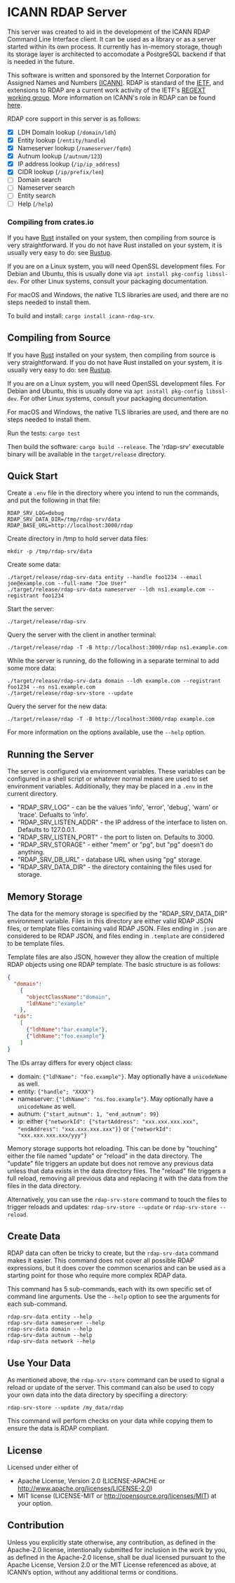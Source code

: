ICANN RDAP Server
=================

This server was created to aid in the development of the ICANN RDAP Command Line Interface client.
It can be used as a library or as a server started within its own process. It currently has in-memory
storage, though its storage layer is architected to accomodate a PostgreSQL backend if that is needed
in the future.

This software is written and sponsored
by the Internet Corporation for Assigned Names and Numbers [(ICANN)](https://www.icann.org). 
RDAP is standard of the [IETF](https://ietf.org/), and extensions
to RDAP are a current work activity of the IETF's [REGEXT working group](https://datatracker.ietf.org/wg/regext/documents/).
More information on ICANN's role in RDAP can be found [here](https://www.icann.org/rdap).

RDAP core support in this server is as follows:

- [X] LDH Domain lookup (`/domain/ldh`)
- [X] Entity lookup (`/entity/handle`)
- [X] Nameserver lookup (`/nameserver/fqdn`)
- [X] Autnum lookup (`/autnum/123`)
- [X] IP address lookup (`/ip/ip_address`)
- [X] CIDR lookup (`/ip/prefix/len`)
- [ ] Domain search
- [ ] Nameserver search
- [ ] Entity search
- [ ] Help (`/help`)

### Compiling from crates.io

If you have [Rust](https://www.rust-lang.org/) installed on your system, then compiling from source is
very straightforward. If you do not have Rust installed on your system, it is usually very easy to do:
see [Rustup](https://rustup.rs/).

If you are on a Linux system, you will need OpenSSL development files. For Debian and Ubuntu, this is
usually done via `apt install pkg-config libssl-dev`. For other Linux systems, consult your packaging
documentation.

For macOS and Windows, the native TLS libraries are used, and there are no steps needed to install them.

To build and install: `cargo install icann-rdap-srv`.

## Compiling from Source

If you have [Rust](https://www.rust-lang.org/) installed on your system, then compiling from source is
very straightforward. If you do not have Rust installed on your system, it is usually very easy to do:
see [Rustup](https://rustup.rs/).

If you are on a Linux system, you will need OpenSSL development files. For Debian and Ubuntu, this is
usually done via `apt install pkg-config libssl-dev`. For other Linux systems, consult your packaging
documentation.

For macOS and Windows, the native TLS libraries are used, and there are no steps needed to install them.

Run the tests: `cargo test`

Then build the software: `cargo build --release`. The 'rdap-srv' executable binary will be available 
in the `target/release` directory.

## Quick Start

Create a `.env` file in the directory where you intend to run the commands, and put the following in that file:

    RDAP_SRV_LOG=debug
    RDAP_SRV_DATA_DIR=/tmp/rdap-srv/data
    RDAP_BASE_URL=http://localhost:3000/rdap

Create directory in /tmp to hold server data files:

    mkdir -p /tmp/rdap-srv/data

Create some data:

    ./target/release/rdap-srv-data entity --handle foo1234 --email joe@example.com --full-name "Joe User"
    ./target/release/rdap-srv-data nameserver --ldh ns1.example.com --registrant foo1234

Start the server:

    ./target/release/rdap-srv

Query the server with the client in another terminal:

    ./target/release/rdap -T -B http://localhost:3000/rdap ns1.example.com

While the server is running, do the following in a separate terminal to add some more data:

    ./target/release/rdap-srv-data domain --ldh example.com --registrant foo1234 --ns ns1.example.com
    ./target/release/rdap-srv-store --update

Query the server for the new data:

    ./target/release/rdap -T -B http://localhost:3000/rdap example.com

For more information on the options available, use the `--help` option.

## Running the Server

The server is configured via environment variables. These variables can be configured in a shell
script or whatever normal means are used to set environment variables. Additionally, they may be
placed in a `.env` in the current directory.

* "RDAP_SRV_LOG" - can be the values 'info', 'error', 'debug', 'warn' or 'trace'. Defualts to 'info'.
* "RDAP_SRV_LISTEN_ADDR" - the IP address of the interface to listen on. Defaults to 127.0.0.1.
* "RDAP_SRV_LISTEN_PORT" - the port to listen on. Defaults to 3000.
* "RDAP_SRV_STORAGE" - either "mem" or "pg", but "pg" doesn't do anything.
* "RDAP_SRV_DB_URL" - database URL when using "pg" storage.
* "RDAP_SRV_DATA_DIR" - the directory containing the files used for storage.

## Memory Storage

The data for the memory storage is specified by the "RDAP_SRV_DATA_DIR" environment variable.
Files in this directory are either valid RDAP JSON files, or template files containing valid
RDAP JSON. Files ending in `.json` are considered to be RDAP JSON, and files ending in `.template`
are considered to be template files.

Template files are also JSON, however they allow the creation of multiple RDAP objects using
one RDAP template. The basic structure is as follows:

```json
{
  "domain":
    {
      "objectClassName":"domain",
      "ldhName":"example"
    },
  "ids":
    [
      {"ldhName":"bar.example"},
      {"ldhName":"foo.example"}
    ]
}
```

The IDs array differs for every object class:

* domain: `{"ldhName": "foo.example"}`. May optionally have a `unicodeName` as well.
* entity: `{"handle"; "XXXX"}`
* nameserver: `{"ldhName": "ns.foo.example"}`. May optionally have a `unicodeName` as well.
* autnum: `{"start_autnum": 1, "end_autnum": 99}`
* ip: either `{"networkId": {"startAddress": "xxx.xxx.xxx.xxx", "endAddress": "xxx.xxx.xxx.xxx"}}` or `{"networkId": "xxx.xxx.xxx.xxx/yyy"}`

Memory storage supports hot reloading. This can be done by "touching" either the file
named "update" or "reload" in the data directory. The "update" file triggers an update
but does not remove any previous data unless that data exists in the data directory files.
The "reload" file triggers a full reload, removing all previous data and replacing it with
the data from the files in the data directory.

Alternatively, you can use the `rdap-srv-store` command to touch the files to trigger
reloads and updates: `rdap-srv-store --update` or `rdap-srv-store --reload`.

## Create Data

RDAP data can often be tricky to create, but the `rdap-srv-data` command makes it easier.
This command does not cover all possible RDAP expressions, but it does cover the common
scenarios and can be used as a starting point for those who require more complex RDAP data.

This command has 5 sub-commands, each with its own specific set of command line arguments.
Use the `--help` option to see the arguments for each sub-command.

    rdap-srv-data entity --help
    rdap-srv-data nameserver --help
    rdap-srv-data domain --help
    rdap-srv-data autnum --help    
    rdap-srv-data network --help

## Use Your Data

As mentioned above, the `rdap-srv-store` command can be used to signal a reload or update
of the server. This command can also be used to copy your own data into the data directory
by specifiing a directory:

    rdap-srv-store --update /my_data/rdap

This command will perform checks on your data while copying them to ensure the data is
RDAP compliant.

License
-------

Licensed under either of
* Apache License, Version 2.0 (LICENSE-APACHE or http://www.apache.org/licenses/LICENSE-2.0)
* MIT license (LICENSE-MIT or http://opensource.org/licenses/MIT) at your option.

Contribution
------------

Unless you explicitly state otherwise, any contribution, as defined in the Apache-2.0 license, 
intentionally submitted for inclusion in the work by you, as defined in the Apache-2.0 license, 
shall be dual licensed pursuant to the Apache License, Version 2.0 or the MIT License referenced 
as above, at ICANN’s option, without any additional terms or conditions.
